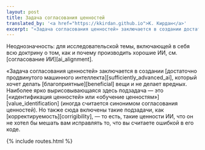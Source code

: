 ```yaml
---
layout: post
title: Задача согласования ценностей
translated_by: '<a href="https://kkirdan.github.io">К. Кирдан</a>'
excerpt: "«Задача согласования ценностей» заключается в создании достаточно продвинутого машинного интеллекта, который хочет делать благоприятные вещи и не делает вредных. Наиболее ярко вырисовывающаяся здесь подзадача — это «идентификация ценностей» или «обучение ценностям» (иногда считается синонимом согласования ценностей). Но также сюда включены такие подзадачи, как корректируемость, — то есть, такие ценности ИИ, что он не хотел бы мешать вам исправлять то, что вы считаете ошибкой в его коде."
---
```

Неоднозначность: для исследовательской темы, включающей в себя всю доктрину о том, как и почему производить хорошие ИИ, см. [согласование ИИ][ai_alignment].

«Задача согласования ценностей» заключается в создании [достаточно продвинутого машинного интеллекта][sufficiently_advanced_ai], который хочет делать [благоприятные][beneficial] вещи и не делает вредных. Наиболее ярко вырисовывающаяся здесь подзадача — это [«идентификация ценностей» или «обучение ценностям»][value_identification] (иногда считается синонимом согласования ценностей). Но также сюда включены такие подзадачи, как [корректируемость][corrigibility], — то есть, такие ценности ИИ, что он не хотел бы мешать вам исправлять то, что вы считаете ошибкой в его коде.

{% include routes.html %}
